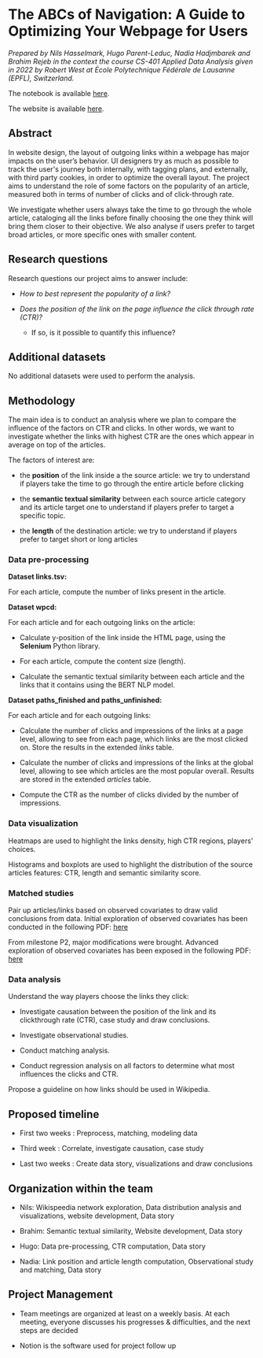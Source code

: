 
# The ABCs of Navigation: A Guide to Optimizing Your Webpage for Users 

_Prepared by Nils Hasselmark, Hugo Parent-Leduc, Nadia Hadjmbarek and Brahim Rejeb in the context the course CS-401 Applied Data Analysis given in 2022 by Robert West at École Polytechnique Fédérale de Lausanne (EPFL), Switzerland._

  

The notebook is available [here](https://github.com/epfl-ada/ada-2022-project-adaandthelovelaces/blob/main/notebook.ipynb).

The website is available [here](https://hugoparent.github.io).

  

## Abstract

In website design, the layout of outgoing links within a webpage has major impacts on the user’s behavior. UI designers try as much as possible to track the user's journey both internally, with tagging plans, and externally, with third party cookies, in order to optimize the overall layout. The project aims to understand the role of some factors on the popularity of an article, measured both in terms of number of clicks and of click-through rate.

We investigate whether users always take the time to go through the whole article, cataloging all the links before finally choosing the one they think will bring them closer to their objective. We also analyse if users prefer to target broad articles, or more specific ones with smaller content.

  
  

## Research questions

Research questions our project aims to answer include:

-  _How to best represent the popularity of a link?_

-  _Does the position of the link on the page influence the click through rate (CTR)?_

	- If so, is it possible to quantify this influence?




## Additional datasets

No additional datasets were used to perform the analysis.


## Methodology

The main idea is to conduct an analysis where we plan to compare the influence of the factors on CTR and clicks. In other words, we want to investigate whether the links with highest CTR are the ones which appear in average on top of the articles. 

The factors of interest are:
- the **position** of the link inside a the source article: we try to understand if players take the time to go through the entire article before clicking

- the **semantic textual similarity** between each source article category and its article target one to understand if players prefer to target a specific topic.

- the **length** of the destination article: we try to understand if players prefer to target short or long articles


  
  

### Data pre-processing

  

**Dataset links.tsv:**

For each article, compute the number of links present in the article.

  

**Dataset wpcd:**

For each article and for each outgoing links on the article:

- Calculate y-position of the link inside the HTML page, using the **Selenium** Python library. 

- For each article, compute the content size (length).

- Calculate the semantic textual similarity between each article and the links that it contains using the BERT NLP model.

  
  

**Dataset paths_finished and paths_unfinished:**

For each article and for each outgoing links:

- Calculate the number of clicks and impressions of the links at a page level, allowing to see from each page, which links are the most clicked on. Store the results in the extended _links_ table. 
 

- Calculate the number of clicks and impressions of the links at the global level, allowing to see which articles are the most popular overall. Results are stored in the extended _articles_ table. 

- Compute the CTR as the number of clicks divided by the number of impressions. 

  

### Data visualization

Heatmaps are used to highlight the links density, high CTR regions, players' choices.

Histograms and boxplots are used to highlight the distribution of the source articles features: CTR, length and semantic similarity score.

### Matched studies

Pair up articles/links based on observed covariates to draw valid conclusions from data. Initial exploration of observed covariates has been conducted in the following PDF: [here](/obs_data_P2.pdf)

From milestone P2, major modifications were brought. Advanced exploration of observed covariates has been exposed in the following PDF: [here](/obs_data_P3.pdf)


### Data analysis

  

Understand the way players choose the links they click:

- Investigate causation between the position of the link and its clickthrough rate (CTR), case study and draw conclusions. 

- Investigate observational studies.

- Conduct matching analysis.


- Conduct regression analysis on all factors to determine what most influences the clicks and CTR.

  

Propose a guideline on how links should be used in Wikipedia.

## Proposed timeline

  

- First two weeks : Preprocess, matching, modeling data

- Third week : Correlate, investigate causation, case study

- Last two weeks : Create data story, visualizations and draw conclusions

  
  

## Organization within the team

- Nils: Wikispeedia network exploration, Data distribution analysis and visualizations, website development, Data story

- Brahim: Semantic textual similarity, Website development, Data story

- Hugo: Data pre-processing, CTR computation, Data story

- Nadia: Link position and article length computation, Observational study and matching, Data story
## Project Management

- Team meetings are organized at least on a weekly basis. At each meeting, everyone discusses his progresses & difficulties, and the next steps are decided

- Notion is the software used for project follow up


  
